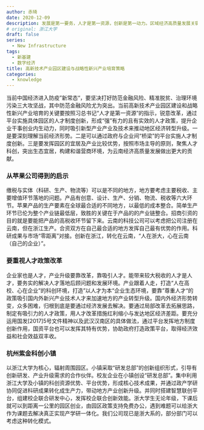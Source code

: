 ```yaml
---
author: 赤琦
date: 2020-12-09
description: 发展是第一要务，人才是第一资源，创新是第一动力。区域经济高质量发展关键是人才政策改革
# original: 浙江大学
draft: false
series:
  - New Infrastructure
tags:
  - 新基建
  - 数字经济
title: 高新技术产业园区建设与战略性新兴产业培育策略
categories:
  - knowledge
---
```


当前中国经济进入防疫”新常态“，要坚决打好防范金融风险、精准脱贫、治理环境污染三大攻坚战，其中防范金融风险尤为突出。当前高新技术产业园区建设和战略性新兴产业培育的关键要按照习总书记“人才是第一资源”的指示，锐意改革，通过平台实施具体园区的人才制度创新，形成“强”有力的且有实效的人才政策，提升企业干事创业内生动力，同时吸引新型产业产业及技术来推动地区经济转型升级。一是要深刻理解当前经济形势。二是可以通过政府与企业间“桥梁”的平台实施人才制度创新。三是要发挥园区的宜居及产业比较优势，按照市场主导的原则，聚焦人才科创，突出生态宜居，构建和谐营商环境，为云南经济高质量发展做出更大的贡献。

### 从苹果公司得到的启示

缴税与实体（科研、生产、物流等）可以是不同的地方，地方要考虑主要税收、主要增值环节落地的问题。产品有创意、设计、生产、分销、物流、税收等六大环节。苹果产品的生产要素在全球最合适的不同地方，以最低的成本整合。简单生产环节已伦为整个产业链最低层，致胜的关键在于产品的的产业链整合。招商引资的目的就是要能把产品的高税收环节留下来。云南的科技公司可以考虑把公司注册在云南，但在浙江生产。合资双方在自己最合适的地方发挥自己最有优势的作用。科研成果与市场“零距离”对接。创新在浙江，转化在云南，“人在浙大，心在云南（自己的企业）”。

### 要重视人才政策改革

企业家也是人才，产业升级要靠改革，靠吸引人才。能带来较大税收的人才是人才，要务实的解决人才落地后顾问题和发展环境。产业跟着人走，打造“人在高校、心在企业”的科创环境，打造”以人才为本“企业生态环境，要靠”尊重人才“的政策吸引国内外新兴产业技术人才来加速地方的产业转型升级。国内外经济形势转变，众多困难，归根到底是要通过经济发展去解决。要通过局部改革去拓展思路，制定有吸引力的人才政策，用人才改革措施红利缩小与发达地区经济差距。要充分运用国发\[2017\]5号文件精神以及武汉汉南区的具体做法，通过平台发挥地方制度创新作用，国资平台也可以发挥其特有优势，协助政府打造政策平台，取得经济效益和社会效益双丰收。

### 杭州紫金科创小镇

以浙江大学为核心，辐射周围园区。小镇采取“研发总部”的创新组织形式，引导有创新研发、产业升级需求的合作伙伴。校友企业在小镇创设“研发总部”。集中利用浙江大学及小镇的科创资源优势、平台优势，形成核心技术成果，并通过政产学研协同促进科研成果转化成生产力，带动地方产业创新升级。并同时搭建智慧联创平台，组建校企联合研发中心，发挥校企联合创新效能。浙大学生无论年级，下课后就可以到距离一公里的园区创业，由园区政策支持免费办公，遇到难题可以给浙大作为课题去解决真正实现产学研一体化。我们公司现已是浙大系的，部分部门可以考虑这种转化模式。
